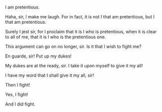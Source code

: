 I am pretentious.

Haha, sir, I make me laugh. For in fact, it is not I that am pretentious, but I that am pretentious.

Surely I jest sir, for I proclaim that it is I who is pretentious, when it is clear to all of me, that it is I who is the pretentious one.

This argument can go on no longer, sir. Is it that I wish to fight me?

En guarde, sir! Put up my dukes!

My dukes are at the ready, sir. I take it upon myself to give it my all!

I have my word that I shall give it my all, sir!

Then I fight!

Yes, I fight!

And I did fight. 
